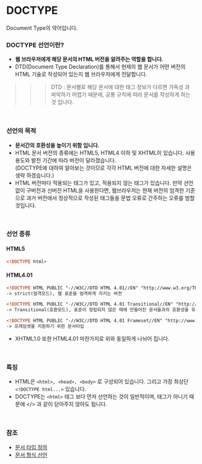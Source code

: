 # DOCTYPE
Document Type의 약어입니다.
<br>

### DOCTYPE 선언이란?
- __웹 브라우저에게 해당 문서의 HTML 버전을 알려주는 역할을 합니다.__
- DTD(Document Type Declaration)를 통해서 현재의 웹 문서가 어떤 버전의 HTML 기술로 작성되어 있는지 웹 브라우저에게 전달합니다.
>>> DTD : 문서별로 해당 문서에 대한 태그 정보가 다르면 가독성 과 파악하기 어렵기 때문에, 공통 규칙에 따라 문서를 작성하게 하는 것 입니다.

<br>

### 선언의 목적
- __문서간의 호환성을 높이기 위함 입니다.__
- HTML 문서 버전의 종류에는 HTML5, HTML4 이하 및 XHTML이 있습니다. 사용 용도와 발전 기간에 따라 버전이 달라졌습니다.<br>
(DOCTYPE에 대하여 알아보는 것이므로 각각 HTML 버전에 대한 자세한 설명은 생략 하겠습니다.)
- HTML 버전마다 적용되는 태그가 있고, 적용되지 않는 태그가 있습니다. 만약 선언없이 구버전과 신버전 HTML을 사용한다면, 웹브라우저는 현재 버전의 엄격한 기준으로 과거 버전에서 정상적으로 작성된 태그들을 문법 오류로 간주하는 오류를 범할 것입니다.

<br>

### 선언 종류
#### HTML5
```html
<!DOCTYPE html>
```

#### HTML4.01
```html
<!DOCTYPE HTML PUBLIC "-//W3C//DTD HTML 4.01//EN" "http://www.w3.org/TR/html4/strict.dtd">
-> strict(엄격모드), 웹 표준을 엄격하게 지키는 버전

<!DOCTYPE HTML PUBLIC "-//W3C//DTD HTML 4.01 Transitional//EN" "http://www.w3.org/TR/html4/loose.dtd">
-> Transitional(호환모드), 표준이 정립되지 않은 때에 만들어진 문서들과의 호환성을 유지하기 위해 만들어진 문서 타입

<!DOCTYPE HTML PUBLIC "-//W3C//DTD HTML 4.01 Frameset//EN" "http://www.w3.org/TR/html4/frameset.dtd">
-> 프레임셋을 지원하기 위한 문서타입
```
- XHTML1.0 또한 HTML4.01 마찬가지로 위와 동일하게 나뉘어 집니다.




<br>

### 특징
- HTML은 `<html>, <head>, <body>` 로 구성되어 있습니다. 그리고 가장 최상단 `<!DOCTYPE html...>` 있습니다.
- DOCTYPE는 `<html>` 태그 보다 먼저 선언하는 것이 일반적이며, 태그가 아니기 때문에 </> 과 같이 닫아주지 않아도 됩니다.

<br>

### 참조
- [문서 타입 정의](https://developer.mozilla.org/ko/docs/Glossary/Doctype)
- [문서 형식 선언](https://ko.wikipedia.org/wiki/%EB%AC%B8%EC%84%9C_%ED%98%95%EC%8B%9D_%EC%84%A0%EC%96%B8)
